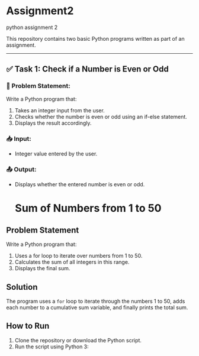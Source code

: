 # Assignment2
python assignment  2

This repository contains two basic Python programs written as part of an assignment.

---

## ✅ Task 1: Check if a Number is Even or Odd

### 🔹 Problem Statement:
Write a Python program that:
1. Takes an integer input from the user.
2. Checks whether the number is even or odd using an if-else statement.
3. Displays the result accordingly.

### 📥 Input:
- Integer value entered by the user.

### 📤 Output:
- Displays whether the entered number is even or odd.


  # Sum of Numbers from 1 to 50

## Problem Statement
Write a Python program that:
1. Uses a for loop to iterate over numbers from 1 to 50.
2. Calculates the sum of all integers in this range.
3. Displays the final sum.

## Solution
The program uses a `for` loop to iterate through the numbers 1 to 50, adds each number to a cumulative sum variable, and finally prints the total sum.

## How to Run
1. Clone the repository or download the Python script.
2. Run the script using Python 3:
  

